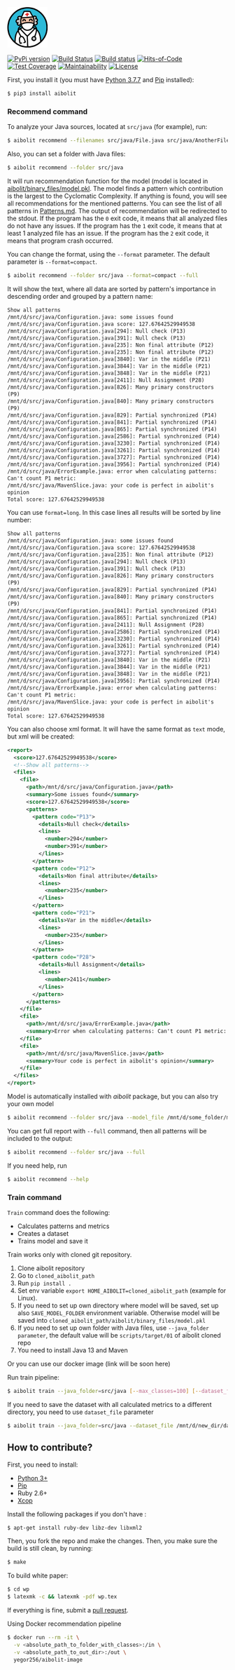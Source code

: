 <img src="/logo.svg" height="92px"/>

[![PyPi version](https://img.shields.io/pypi/v/aibolit.svg)](https://pypi.org/project/aibolit/)
[![Build Status](https://travis-ci.org/yegor256/aibolit.svg)](https://travis-ci.org/yegor256/aibolit)
[![Build status](https://ci.appveyor.com/api/projects/status/1k7q7eumnhia0e3a?svg=true)](https://ci.appveyor.com/project/yegor256/aibolit)
[![Hits-of-Code](https://hitsofcode.com/github/yegor256/aibolit)](https://hitsofcode.com/view/github/yegor256/aibolit)
[![Test Coverage](https://img.shields.io/codecov/c/github/yegor256/aibolit.svg)](https://codecov.io/github/yegor256/aibolit?branch=master)
[![Maintainability](https://api.codeclimate.com/v1/badges/e90e80a143a9457ee3af/maintainability)](https://codeclimate.com/github/yegor256/aibolit/maintainability)
[![License](https://img.shields.io/badge/license-MIT-green.svg)](https://github.com/yegor256/aibolit/blob/master/LICENSE.txt)

First, you install it (you must have [Python 3.7.7](https://www.python.org/downloads/)
and [Pip](https://pip.pypa.io/en/stable/installing/) installed):

```bash
$ pip3 install aibolit
```

### Recommend command

To analyze your Java sources, located at `src/java` (for example), run:

```bash
$ aibolit recommend --filenames src/java/File.java src/java/AnotherFile.java
```

Also, you can set a folder with Java files:

```bash
$ aibolit recommend --folder src/java
```

It will run recommendation function for the model (model is located in [aibolit/binary_files/model.pkl](https://github.com/yegor256/aibolit/blob/master/aibolit/binary_files/model.pkl). 
The model finds a pattern which contribution is the largest to the Cyclomatic Complexity. 
If anything is found, you will see all recommendations for the mentioned patterns. 
You can see the list of all patterns in [Patterns.md](https://github.com/yegor256/aibolit/blob/master/PATTERNS.md).
The output of recommendation will be redirected to the stdout. 
If the program has the `0` exit code, it means that all analyzed files do not have any issues.
If the program has the `1` exit code, it means that at least 1 analyzed file has an issue.
If the program has the `2` exit code, it means that program crash occurred.

You can change the format, using the `--format` parameter. The default parameter is `--format=compact`.
```bash
$ aibolit recommend --folder src/java --format=compact --full
```

It will show the text, where all data are sorted by pattern's importance in descending order and grouped by a pattern name:

```
Show all patterns
/mnt/d/src/java/Configuration.java: some issues found
/mnt/d/src/java/Configuration.java score: 127.67642529949538
/mnt/d/src/java/Configuration.java[294]: Null check (P13)
/mnt/d/src/java/Configuration.java[391]: Null check (P13)
/mnt/d/src/java/Configuration.java[235]: Non final attribute (P12)
/mnt/d/src/java/Configuration.java[235]: Non final attribute (P12)
/mnt/d/src/java/Configuration.java[3840]: Var in the middle (P21)
/mnt/d/src/java/Configuration.java[3844]: Var in the middle (P21)
/mnt/d/src/java/Configuration.java[3848]: Var in the middle (P21)
/mnt/d/src/java/Configuration.java[2411]: Null Assignment (P28)
/mnt/d/src/java/Configuration.java[826]: Many primary constructors (P9)
/mnt/d/src/java/Configuration.java[840]: Many primary constructors (P9)
/mnt/d/src/java/Configuration.java[829]: Partial synchronized (P14)
/mnt/d/src/java/Configuration.java[841]: Partial synchronized (P14)
/mnt/d/src/java/Configuration.java[865]: Partial synchronized (P14)
/mnt/d/src/java/Configuration.java[2586]: Partial synchronized (P14)
/mnt/d/src/java/Configuration.java[3230]: Partial synchronized (P14)
/mnt/d/src/java/Configuration.java[3261]: Partial synchronized (P14)
/mnt/d/src/java/Configuration.java[3727]: Partial synchronized (P14)
/mnt/d/src/java/Configuration.java[3956]: Partial synchronized (P14)
/mnt/d/src/java/ErrorExample.java: error when calculating patterns: Can't count P1 metric: 
/mnt/d/src/java/MavenSlice.java: your code is perfect in aibolit's opinion
Total score: 127.67642529949538

```

You can use `format=long`. In this case lines all results will be sorted by line number:

```
Show all patterns
/mnt/d/src/java/Configuration.java: some issues found
/mnt/d/src/java/Configuration.java score: 127.67642529949538
/mnt/d/src/java/Configuration.java[235]: Non final attribute (P12)
/mnt/d/src/java/Configuration.java[294]: Null check (P13)
/mnt/d/src/java/Configuration.java[391]: Null check (P13)
/mnt/d/src/java/Configuration.java[826]: Many primary constructors (P9)
/mnt/d/src/java/Configuration.java[829]: Partial synchronized (P14)
/mnt/d/src/java/Configuration.java[840]: Many primary constructors (P9)
/mnt/d/src/java/Configuration.java[841]: Partial synchronized (P14)
/mnt/d/src/java/Configuration.java[865]: Partial synchronized (P14)
/mnt/d/src/java/Configuration.java[2411]: Null Assignment (P28)
/mnt/d/src/java/Configuration.java[2586]: Partial synchronized (P14)
/mnt/d/src/java/Configuration.java[3230]: Partial synchronized (P14)
/mnt/d/src/java/Configuration.java[3261]: Partial synchronized (P14)
/mnt/d/src/java/Configuration.java[3727]: Partial synchronized (P14)
/mnt/d/src/java/Configuration.java[3840]: Var in the middle (P21)
/mnt/d/src/java/Configuration.java[3844]: Var in the middle (P21)
/mnt/d/src/java/Configuration.java[3848]: Var in the middle (P21)
/mnt/d/src/java/Configuration.java[3956]: Partial synchronized (P14)
/mnt/d/src/java/ErrorExample.java: error when calculating patterns: Can't count P1 metric: 
/mnt/d/src/java/MavenSlice.java: your code is perfect in aibolit's opinion
Total score: 127.67642529949538
```



You can also choose xml format. It will have the same format as `text` mode, but xml will be created:

```xml
<report>
  <score>127.67642529949538</score>
  <!--Show all patterns-->
  <files>
    <file>
      <path>/mnt/d/src/java/Configuration.java</path>
      <summary>Some issues found</summary>
      <score>127.67642529949538</score>
      <patterns>
        <pattern code="P13">
          <details>Null check</details>
          <lines>
            <number>294</number>
            <number>391</number>
          </lines>
        </pattern>
        <pattern code="P12">
          <details>Non final attribute</details>
          <lines>
            <number>235</number>
          </lines>
        </pattern>
		<pattern code="P21">
          <details>Var in the middle</details>
          <lines>
            <number>235</number>
          </lines>
        </pattern>
		<pattern code="P28">
          <details>Null Assignment</details>
          <lines>
            <number>2411</number>
          </lines>
        </pattern>
      </patterns>
    </file>
    <file>
      <path>/mnt/d/src/java/ErrorExample.java</path>
      <summary>Error when calculating patterns: Can't count P1 metric: </summary>
    </file>
    <file>
      <path>/mnt/d/src/java/MavenSlice.java</path>
      <summary>Your code is perfect in aibolit's opinion</summary>
    </file>
  </files>
</report>

```

Model is automatically installed with *aibolit* package, but you can also try your own model

```bash
$ aibolit recommend --folder src/java --model_file /mnt/d/some_folder/model.pkl
```

You can get full report with `--full` command, then all patterns will be included to the output:

```bash
$ aibolit recommend --folder src/java --full
```

If you need help, run 

```bash
$ aibolit recommend --help
```

### Train command
`Train` command does the following:

 - Calculates patterns and metrics
 - Creates a dataset
 - Trains model and save it 
 
 Train works only with cloned git repository.
 1. Clone aibolit repository 
 2. Go to `cloned_aibolit_path`
 3. Run `pip install .`
 4. Set env variable `export HOME_AIBOLIT=cloned_aibolit_path` (example for Linux).
 5. If you need to set up own directory where model will be saved, set up also `SAVE_MODEL_FOLDER` environment variable.
 Otherwise model will be saved into `cloned_aibolit_path/aibolit/binary_files/model.pkl`
 6. If you need to set up own folder with Java files, use `--java_folder parameter`, the default value will be `scripts/target/01` of aibolit cloned repo
 7. You need to install Java 13 and Maven
 
 Or you can use our docker image (link will be soon here)
 
 Run train pipeline:

```bash
$ aibolit train --java_folder=src/java [--max_classes=100] [--dataset_file]
```

If you need to save the dataset with all calculated metrics to a different directory, you need to use `dataset_file` parameter

```bash
$ aibolit train --java_folder=src/java --dataset_file /mnt/d/new_dir/dataset.csv
```

## How to contribute?

First, you need to install:

  * [Python 3+](https://www.python.org/downloads/)
  * [Pip](https://pip.pypa.io/en/stable/installing/)
  * Ruby 2.6+
  * [Xcop](https://github.com/yegor256/xcop)

Install the following packages if you don't have :

```bash
$ apt-get install ruby-dev libz-dev libxml2
```

Then, you fork the repo and make the changes. Then, you make
sure the build is still clean, by running:

```bash
$ make
```

To build white paper:
```bash
$ cd wp
$ latexmk -c && latexmk -pdf wp.tex
```

If everything is fine, submit
a [pull request](https://www.yegor256.com/2014/04/15/github-guidelines.html).


Using Docker recommendation pipeline
```bash
$ docker run --rm -it \
  -v <absolute_path_to_folder_with_classes>:/in \
  -v <absolute_path_to_out_dir>:/out \
  yegor256/aibolit-image
```
